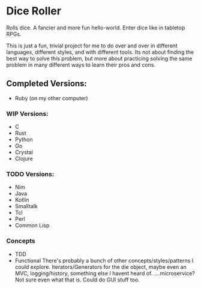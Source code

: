 # Dice Roller

Rolls dice. A fancier and more fun hello-world. Enter dice like in tabletop RPGs.

This is just a fun, trivial project for me to do over and over in different languages, different styles, and with different tools. Its not about finding the best way to solve this problem, but more about practicing solving the same problem in many different ways to learn their pros and cons.

## Completed Versions:
* Ruby (on my other computer)

### WIP Versions:
* C
* Rust
* Python
* Go
* Crystal
* Clojure

### TODO Versions:
* Nim
* Java
* Kotlin
* Smalltalk
* Tcl
* Perl
* Common Lisp

### Concepts
* TDD
* Functional
There's probably a bunch of other concepts/styles/patterns I could explore. Iterators/Generators for the die object, maybe even an MVC, logging/history, something else I havent heard of. ....microservice? Not sure even what that is. Could do GUI stuff too.